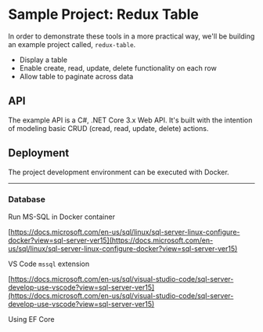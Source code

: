 # Sample Project: Redux Table

In order to demonstrate these tools in a more practical way, we'll be building an example project called, `redux-table`.

- Display a table
- Enable create, read, update, delete functionality on each row
- Allow table to paginate across data

## API

The example API is a C#, .NET Core 3.x Web API. It's built with the intention of modeling basic CRUD (cread, read, update, delete) actions.

## Deployment

The project development environment can be executed with Docker.

<hr />

### Database

Run MS-SQL in Docker container

[https://docs.microsoft.com/en-us/sql/linux/sql-server-linux-configure-docker?view=sql-server-ver15](https://docs.microsoft.com/en-us/sql/linux/sql-server-linux-configure-docker?view=sql-server-ver15)

VS Code `mssql` extension

[https://docs.microsoft.com/en-us/sql/visual-studio-code/sql-server-develop-use-vscode?view=sql-server-ver15](https://docs.microsoft.com/en-us/sql/visual-studio-code/sql-server-develop-use-vscode?view=sql-server-ver15)

Using EF Core